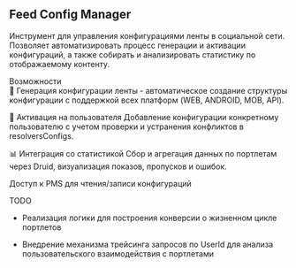 ## Feed Config Manager
Инструмент для управления конфигурациями ленты в социальной сети. Позволяет автоматизировать процесс генерации и активации конфигураций, а также собирать и анализировать статистику по отображаемому контенту.

Возможности\
🔧 Генерация конфигурации ленты - автоматическое создание структуры конфигурации с поддержкой всех платформ (WEB, ANDROID, MOB, API).

👤 Активация на пользователя
Добавление конфигурации конкретному пользователю с учетом проверки и устранения конфликтов в resolversConfigs.

📊 Интеграция со статистикой
Сбор и агрегация данных по портлетам через Druid, визуализация показов, пропусков и ошибок.

Доступ к PMS для чтения/записи конфигураций

TODO
* Реализация логики для построения конверсии о жизненном цикле портлетов


* Внедрение механизма трейсинга запросов по UserId для анализа пользовательского взаимодействия с портлетами